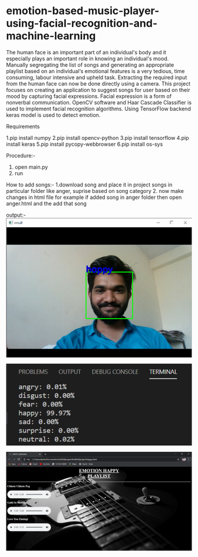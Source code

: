 # emotion-based-music-player-using-facial-recognition-and-machine-learning
The human face is an important part of an individual's body and it especially plays an
important role in knowing an individual's mood. Manually segregating the list of songs and
generating an appropriate playlist based on an individual‘s emotional features is a very tedious,
time consuming, labour intensive and upheld task. Extracting the required input from the
human face can now be done directly using a camera. This project focuses on creating an
application to suggest songs for user based on their mood by capturing facial expressions.
Facial expression is a form of nonverbal communication. OpenCV software and Haar Cascade
Classifier is used to implement facial recognition algorithms. Using TensorFlow backend keras
model is used to detect emotion.

Requirements

1.pip install numpy
2.pip install opencv-python
3.pip install tensorflow
4.pip install keras
5.pip install pycopy-webbrowser
6.pip install os-sys

Procedure:-
1. open main.py
2. run

How to add songs:-
1.download song and place it in project songs in particular folder like anger, suprise based on song category
2. now make changes in html file for example if added song in anger folder then open anger.html and the add that song

output:-
![alt tag](https://github.com/Darshan-Gaidhane/emotion-based-music-player-using-facial-recognition-and-machine-learning/blob/master/result%2014-03-2020%2014_03_42.png)

![alt tag](https://github.com/Darshan-Gaidhane/emotion-based-music-player-using-facial-recognition-and-machine-learning/blob/master/dd.py%20-%20final%20project%20-%20Visual%20Studio%20Code%2014-03-2020%2014_04_31%20(2).png)

![alt tag](https://github.com/Darshan-Gaidhane/emotion-based-music-player-using-facial-recognition-and-machine-learning/blob/master/HAPPY_DARSHAN%20-%20Google%20Chrome%2006-03-2020%2012_43_52.png)
